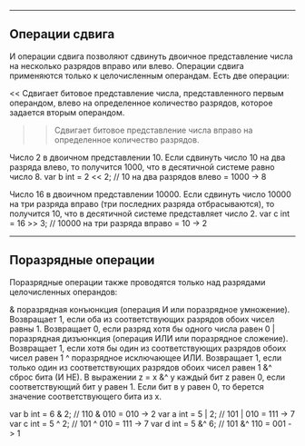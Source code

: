 --------------------------------------------------
Операции сдвига
--------------------------------------------------

И операции сдвига позволяют сдвинуть двоичное представление числа на несколько разрядов вправо или влево. Операции
сдвига применяются только к целочисленным операндам. Есть две операции:

<<    Сдвигает битовое представление числа, представленного первым операндом, влево на определенное количество разрядов,
которое задается вторым операндом.
> > Сдвигает битовое представление числа вправо на определенное количество разрядов.

Число 2 в двоичном представлении 10. Если сдвинуть число 10 на два разряда влево, то получится 1000, что в десятичной
системе равно число 8. var b int = 2 << 2; // 10 на два разрядов влево = 1000 -> 8

Число 16 в двоичном представлении 10000. Если сдвинуть число 10000 на три разряда вправо (три последних разряда
отбрасываются), то получится 10, что в десятичной системе представляет число 2. var c int = 16 >> 3; // 10000 на три
разряда вправо = 10 -> 2

--------------------------------------------------
Поразрядные операции
--------------------------------------------------
Поразрядные операции также проводятся только над разрядами целочисленных операндов:

& поразрядная конъюнкция (операция И или поразрядное умножение). Возвращает 1, если оба из соответствующих разрядов
обоих чисел равны 1. Возвращает 0, если разряд хотя бы одного числа равен 0 | поразрядная дизъюнкция (операция ИЛИ или
поразрядное сложение). Возвращает 1, если хотя бы один из соответствующих разрядов обоих чисел равен 1 ^ поразрядное
исключающее ИЛИ. Возвращает 1, если только один из соответствующих разрядов обоих чисел равен 1 &^ сброс бита (И НЕ). В
выражении z = x &^ y каждый бит z равен 0, если соответствующий бит y равен 1. Если бит в y равен 0, то берется значение
соответствующего бита из x.

var b int = 6 & 2; // 110 & 010 = 010 -> 2 var a int = 5 | 2; // 101 | 010 = 111 -> 7 var c int = 5 ^ 2; // 101 ^ 010 =
111 -> 7 var d int = 5 &^ 6; // 101 &^ 110 = 001 -> 1
